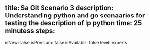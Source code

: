 title: Sa Git Scenario 3
description: Understanding python and go scenaarios for testing the description of lp python
time: 25 minutess
steps:
  - 
isNew: false
isPremium: false
isAvailable: false
level: experts

